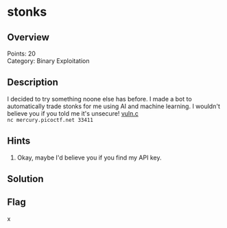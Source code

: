 # stonks
## Overview
Points: 20  
Category: Binary Exploitation 

## Description
I decided to try something noone else has before. I made a bot to automatically trade stonks for me using AI and machine learning. I wouldn't believe you if you told me it's unsecure! [vuln.c](./vuln.c)  
`nc mercury.picoctf.net 33411`

## Hints

1. Okay, maybe I'd believe you if you find my API key.

## Solution



## Flag

x   
